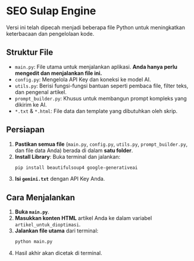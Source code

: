 # SEO Sulap Engine 

Versi ini telah dipecah menjadi beberapa file Python untuk meningkatkan keterbacaan dan pengelolaan kode.

## Struktur File

-   `main.py`: File utama untuk menjalankan aplikasi. **Anda hanya perlu mengedit dan menjalankan file ini.**
-   `config.py`: Mengelola API Key dan koneksi ke model AI.
-   `utils.py`: Berisi fungsi-fungsi bantuan seperti pembaca file, filter teks, dan pengenal artikel.
-   `prompt_builder.py`: Khusus untuk membangun prompt kompleks yang dikirim ke AI.
-   `*.txt` & `*.html`: File data dan template yang dibutuhkan oleh skrip.

## Persiapan

1.  **Pastikan semua file** (`main.py`, `config.py`, `utils.py`, `prompt_builder.py`, dan file data Anda) berada di dalam **satu folder**.
2.  **Install Library**: Buka terminal dan jalankan:
    ```bash
    pip install beautifulsoup4 google-generativeai
    ```
3.  **Isi `gemini.txt`** dengan API Key Anda.

## Cara Menjalankan

1.  **Buka `main.py`**.
2.  **Masukkan konten HTML** artikel Anda ke dalam variabel `artikel_untuk_dioptimasi`.
3.  **Jalankan file utama** dari terminal:
    ```bash
    python main.py
    ```
4.  Hasil akhir akan dicetak di terminal.